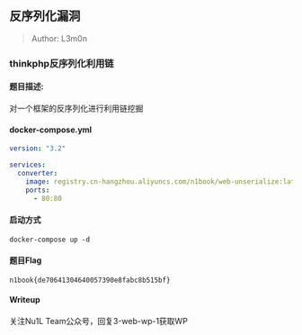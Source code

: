 ## 反序列化漏洞

> Author: L3m0n

### thinkphp反序列化利用链

#### 题目描述: 

对一个框架的反序列化进行利用链挖掘

#### docker-compose.yml

```yaml
version: "3.2"

services:
  converter:
    image: registry.cn-hangzhou.aliyuncs.com/n1book/web-unserialize:latest
    ports:
      - 80:80
```

#### 启动方式

`docker-compose up -d`

#### 题目Flag

`n1book{de70641304640057390e8fabc8b515bf}`


#### Writeup

关注Nu1L Team公众号，回复3-web-wp-1获取WP
